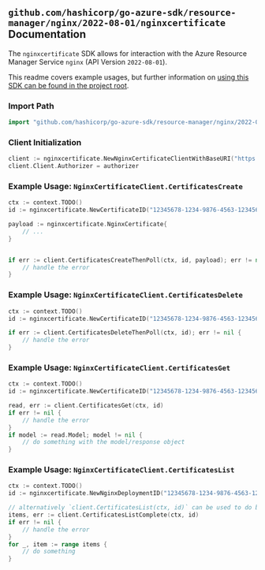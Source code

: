 
## `github.com/hashicorp/go-azure-sdk/resource-manager/nginx/2022-08-01/nginxcertificate` Documentation

The `nginxcertificate` SDK allows for interaction with the Azure Resource Manager Service `nginx` (API Version `2022-08-01`).

This readme covers example usages, but further information on [using this SDK can be found in the project root](https://github.com/hashicorp/go-azure-sdk/tree/main/docs).

### Import Path

```go
import "github.com/hashicorp/go-azure-sdk/resource-manager/nginx/2022-08-01/nginxcertificate"
```


### Client Initialization

```go
client := nginxcertificate.NewNginxCertificateClientWithBaseURI("https://management.azure.com")
client.Client.Authorizer = authorizer
```


### Example Usage: `NginxCertificateClient.CertificatesCreate`

```go
ctx := context.TODO()
id := nginxcertificate.NewCertificateID("12345678-1234-9876-4563-123456789012", "example-resource-group", "deploymentValue", "certificateValue")

payload := nginxcertificate.NginxCertificate{
	// ...
}


if err := client.CertificatesCreateThenPoll(ctx, id, payload); err != nil {
	// handle the error
}
```


### Example Usage: `NginxCertificateClient.CertificatesDelete`

```go
ctx := context.TODO()
id := nginxcertificate.NewCertificateID("12345678-1234-9876-4563-123456789012", "example-resource-group", "deploymentValue", "certificateValue")

if err := client.CertificatesDeleteThenPoll(ctx, id); err != nil {
	// handle the error
}
```


### Example Usage: `NginxCertificateClient.CertificatesGet`

```go
ctx := context.TODO()
id := nginxcertificate.NewCertificateID("12345678-1234-9876-4563-123456789012", "example-resource-group", "deploymentValue", "certificateValue")

read, err := client.CertificatesGet(ctx, id)
if err != nil {
	// handle the error
}
if model := read.Model; model != nil {
	// do something with the model/response object
}
```


### Example Usage: `NginxCertificateClient.CertificatesList`

```go
ctx := context.TODO()
id := nginxcertificate.NewNginxDeploymentID("12345678-1234-9876-4563-123456789012", "example-resource-group", "deploymentValue")

// alternatively `client.CertificatesList(ctx, id)` can be used to do batched pagination
items, err := client.CertificatesListComplete(ctx, id)
if err != nil {
	// handle the error
}
for _, item := range items {
	// do something
}
```
